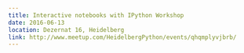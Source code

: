 ```yaml
---
title: Interactive notebooks with IPython Workshop
date: 2016-06-13
location: Dezernat 16, Heidelberg
link: http://www.meetup.com/HeidelbergPython/events/qhqmplyvjbrb/
---
```


